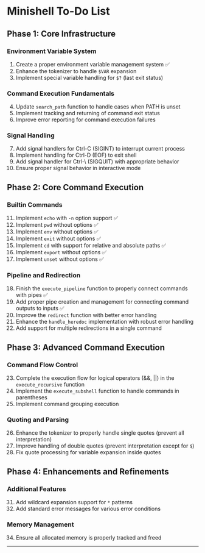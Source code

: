 # Minishell To-Do List

## Phase 1: Core Infrastructure

### Environment Variable System
1. Create a proper environment variable management system ✅
2. Enhance the tokenizer to handle `$VAR` expansion
3. Implement special variable handling for `$?` (last exit status)

### Command Execution Fundamentals
4. Update `search_path` function to handle cases when PATH is unset
5. Implement tracking and returning of command exit status
6. Improve error reporting for command execution failures

### Signal Handling
7. Add signal handlers for Ctrl-C (SIGINT) to interrupt current process
8. Implement handling for Ctrl-D (EOF) to exit shell
9. Add signal handler for Ctrl-\ (SIGQUIT) with appropriate behavior
10. Ensure proper signal behavior in interactive mode

## Phase 2: Core Command Execution

### Builtin Commands
11. Implement `echo` with `-n` option support ✅
12. Implement `pwd` without options ✅
13. Implement `env` without options ✅
14. Implement `exit` without options ✅
15. Implement `cd` with support for relative and absolute paths ✅
16. Implement `export` without options ✅
17. Implement `unset` without options ✅

### Pipeline and Redirection
18. Finish the `execute_pipeline` function to properly connect commands with pipes ✅
19. Add proper pipe creation and management for connecting command outputs to inputs ✅
20. Improve the `redirect` function with better error handling 
21. Enhance the `handle_heredoc` implementation with robust error handling
22. Add support for multiple redirections in a single command

## Phase 3: Advanced Command Execution

### Command Flow Control
23. Complete the execution flow for logical operators (&&, ||) in the `execute_recursive` function
24. Implement the `execute_subshell` function to handle commands in parentheses
25. Implement command grouping execution

### Quoting and Parsing
26. Enhance the tokenizer to properly handle single quotes (prevent all interpretation)
27. Improve handling of double quotes (prevent interpretation except for `$`)
28. Fix quote processing for variable expansion inside quotes

## Phase 4: Enhancements and Refinements

### Additional Features
31. Add wildcard expansion support for `*` patterns
32. Add standard error messages for various error conditions

### Memory Management
34. Ensure all allocated memory is properly tracked and freed

---------------------------------------------------------------------------------------------------
